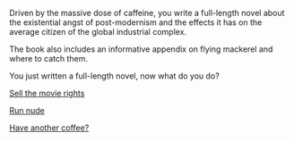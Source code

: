 Driven by the massive dose of caffeine, you write a full-length novel
about the existential angst of post-modernism and the effects it has on
the average citizen of the global industrial complex.

The book also includes an informative appendix on flying mackerel and
where to catch them.

You just written a full-length novel, now what do you do?

[Sell the movie rights](../hollywood/hollywood.md)

[Run nude](../nude-run/nude-run.md)

[Have another coffee?](../another-coffee/another-coffee.md)
